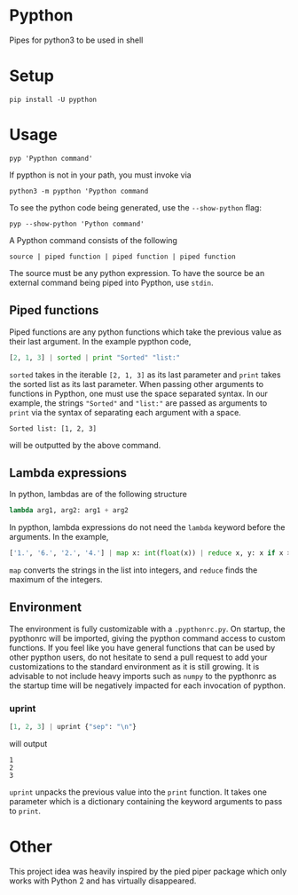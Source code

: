 # Pypthon

Pipes for python3 to be used in shell

# Setup

```
pip install -U pypthon
```

# Usage

```
pyp 'Pypthon command'
```

If pypthon is not in your path, you must invoke via

```
python3 -m pypthon 'Pypthon command
```

To see the python code being generated, use the ``--show-python`` flag:

```
pyp --show-python 'Python command'
```

A Pypthon command consists of the following

```
source | piped function | piped function | piped function
```

The source must be any python expression. To have the source be an external command being piped into Pypthon, use ``stdin``.

## Piped functions

Piped functions are any python functions which take the previous value as their last argument. In the example pypthon code,

```python
[2, 1, 3] | sorted | print "Sorted" "list:"
```

``sorted`` takes in the iterable ``[2, 1, 3]`` as its last parameter and ``print`` takes the sorted list as its last parameter. When passing other arguments to functions in Pypthon, one must use the space separated syntax. In our example, the strings ``"Sorted"`` and ``"list:"`` are passed as arguments to ``print`` via the syntax of separating each argument with a space.

```
Sorted list: [1, 2, 3]
```

will be outputted by the above command.

## Lambda expressions

In python, lambdas are of the following structure

```python
lambda arg1, arg2: arg1 + arg2
```

In pypthon, lambda expressions do not need the ``lambda`` keyword before the arguments. In the example,

```python
['1.', '6.', '2.', '4.'] | map x: int(float(x)) | reduce x, y: x if x > y else y | print
```

``map`` converts the strings in the list into integers, and ``reduce`` finds the maximum of the integers.

## Environment

The environment is fully customizable with a ``.pypthonrc.py``. On startup, the pypthonrc will be imported, giving the pypthon command access to custom functions. If you feel like you have general functions that can be used by other pypthon users, do not hesitate to send a pull request to add your customizations to the standard environment as it is still growing. It is advisable to not include heavy imports such as ``numpy`` to the pypthonrc as the startup time will be negatively impacted for each invocation of pypthon.


### uprint

```python
[1, 2, 3] | uprint {"sep": "\n"}
```
will output
```
1
2
3
```

``uprint`` unpacks the previous value into the ``print`` function. It takes one parameter which is a dictionary containing the keyword arguments to pass to ``print``.

# Other

This project idea was heavily inspired by the pied piper package which only works with Python 2 and has virtually disappeared.

